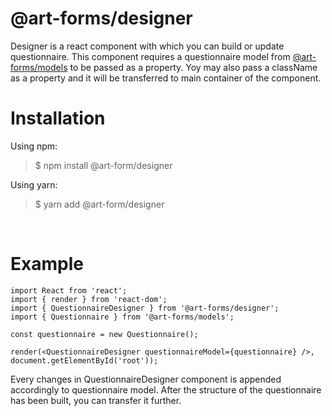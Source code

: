 # **@art-forms/designer**
Designer is a react component with which you can build or update questionnaire. This component requires a questionnaire model from [@art-forms/models](https://github.com/Artezio/ART-FORMS/blob/master/packages/models/README.md "@art-forms/models") to be passed as a property. Yoy may also pass a className as a property and it will be transferred to main container of the component.

# Installation

Using npm:
>$ npm install @art-form/designer

Using yarn:
>$ yarn add @art-form/designer

&nbsp;
# Example

```TSX
import React from 'react';
import { render } from 'react-dom';
import { QuestionnaireDesigner } from '@art-forms/designer';
import { Questionnaire } from '@art-forms/models';

const questionnaire = new Questionnaire();

render(<QuestionnaireDesigner questionnaireModel={questionnaire} />, document.getElementById('root'));
```

Every changes in QuestionnaireDesigner component is appended accordingly to questionnaire model. After the structure of the questionnaire has been built, you can transfer it further.